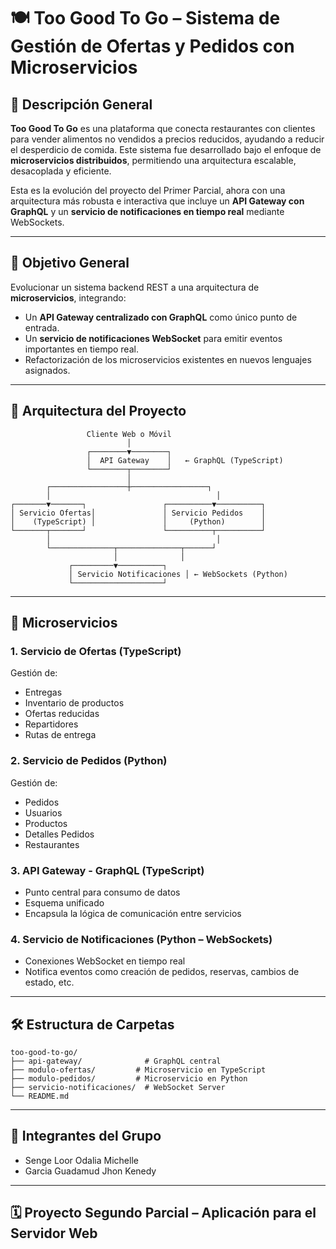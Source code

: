 # 🍽️ Too Good To Go – Sistema de Gestión de Ofertas y Pedidos con Microservicios

## 🧩 Descripción General

**Too Good To Go** es una plataforma que conecta restaurantes con clientes para vender alimentos no vendidos a precios reducidos, ayudando a reducir el desperdicio de comida. Este sistema fue desarrollado bajo el enfoque de **microservicios distribuidos**, permitiendo una arquitectura escalable, desacoplada y eficiente.

Esta es la evolución del proyecto del Primer Parcial, ahora con una arquitectura más robusta e interactiva que incluye un **API Gateway con GraphQL** y un **servicio de notificaciones en tiempo real** mediante WebSockets.

---

## 🎯 Objetivo General

Evolucionar un sistema backend REST a una arquitectura de **microservicios**, integrando:

- Un **API Gateway centralizado con GraphQL** como único punto de entrada.
- Un **servicio de notificaciones WebSocket** para emitir eventos importantes en tiempo real.
- Refactorización de los microservicios existentes en nuevos lenguajes asignados.

---

## 🧱 Arquitectura del Proyecto

```plaintext
                 Cliente Web o Móvil
                          │
                 ┌────────▼────────┐
                 │  API Gateway    │   ← GraphQL (TypeScript)
                 └────────┬────────┘
                          │
        ┌─────────────────┼─────────────────┐
        │                                     │
┌───────▼───────┐                 ┌──────────▼──────────┐
│ Servicio Ofertas│               │ Servicio Pedidos    │
│    (TypeScript) │               │     (Python)        │
└───────┬───────┘                 └──────────┬──────────┘
        │                                     │
        └──────────────┬──────────────┬──────┘
                       │              │
             ┌─────────▼──────────┐
             │ Servicio Notificaciones │ ← WebSockets (Python)
             └────────────────────┘
```

---

## 🧪 Microservicios

### 1. **Servicio de Ofertas** (TypeScript)
Gestión de:
- Entregas
- Inventario de productos
- Ofertas reducidas
- Repartidores
- Rutas de entrega

### 2. **Servicio de Pedidos** (Python)
Gestión de:
- Pedidos
- Usuarios
- Productos
- Detalles Pedidos
- Restaurantes

### 3. **API Gateway - GraphQL** (TypeScript)
- Punto central para consumo de datos
- Esquema unificado
- Encapsula la lógica de comunicación entre servicios

### 4. **Servicio de Notificaciones** (Python – WebSockets)
- Conexiones WebSocket en tiempo real
- Notifica eventos como creación de pedidos, reservas, cambios de estado, etc.


---

## 🛠️ Estructura de Carpetas

```
too-good-to-go/
├── api-gateway/              # GraphQL central
├── modulo-ofertas/         # Microservicio en TypeScript
├── modulo-pedidos/         # Microservicio en Python
├── servicio-notificaciones/  # WebSocket Server
└── README.md
```

---

## 👥 Integrantes del Grupo

- Senge Loor Odalia Michelle
- Garcia Guadamud Jhon Kenedy

---

## 🗓️ Proyecto Segundo Parcial – Aplicación para el Servidor Web